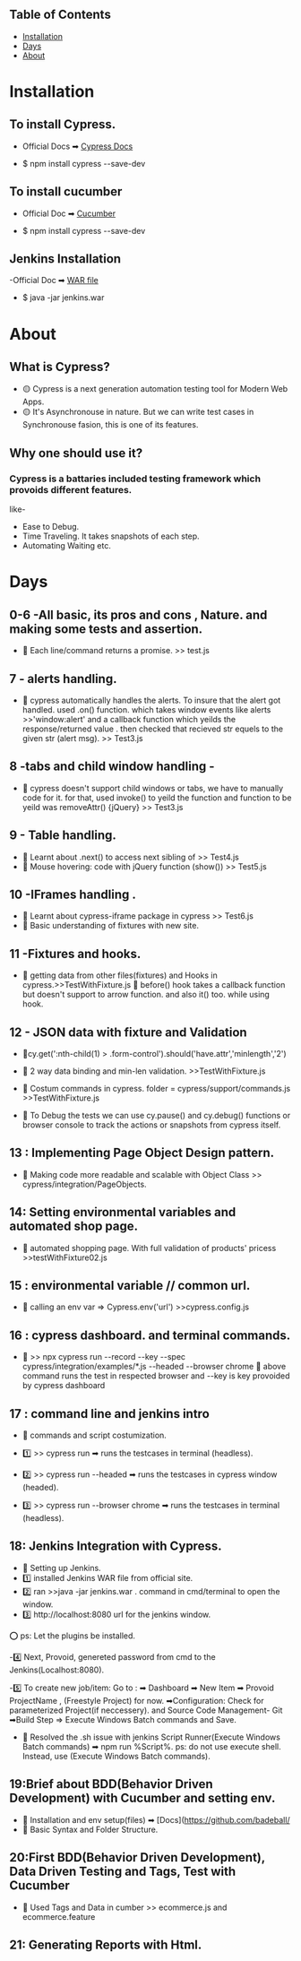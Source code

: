 
## Table of Contents

- [Installation](#installation)
- [Days](#days)
- [About](#about)



# Installation

## To install Cypress.
- Official Docs ➡ [Cypress Docs](https://docs.cypress.io/guides/getting-started/installing-cypress)

- $ npm install cypress --save-dev

## To install cucumber
- Official Doc ➡ [Cucumber](https://github.com/badeball/cypress-cucumber-preprocessor/blob/master/docs/quick-start.md)

- $ npm install cypress --save-dev

## Jenkins Installation
-Official Doc ➡ [WAR file](https://github.com/badeball/cypress-cucumber-preprocessor/blob/master/docs/quick-start.md)

-  $ java -jar jenkins.war





# About

## What is Cypress?

- 🟡 Cypress is a next generation automation testing tool for Modern Web Apps.
- 🟡 It's Asynchronouse in nature. But we can write
test cases in Synchronouse fasion, this is one of its features.

## Why one should use it?
### Cypress is a battaries included testing framework which provoids different features.
like-
- Ease to Debug.
- Time Traveling. It takes snapshots of each step.
- Automating Waiting
etc.





# Days 

## 0-6 -All basic, its pros and cons , Nature. and making some tests and assertion.

- 🔰 Each line/command returns a promise. >> test.js


## 7 - alerts handling.

- 🔰 cypress automatically handles the alerts. To insure that the alert got handled. used .on() function. which takes window events like alerts >>'window:alert' and a callback function which yeilds the response/returned value . then checked that recieved str equels to the given str (alert msg). >> Test3.js

## 8 -tabs and child window handling -

- 🔰 cypress doesn't support child windows or tabs, we have to manually code for it. for that, used invoke() to yeild the function and function to be yeild was removeAttr() {jQuery} >> Test3.js

##  9 - Table handling.

- 🔰 Learnt about .next() to access next sibling of <td> >> Test4.js
- 🔰 Mouse hovering: code with jQuery function (show()) >> Test5.js

##  10 -IFrames handling .

- 🔰 Learnt about cypress-iframe package in cypress >> Test6.js
- 🔰 Basic understanding of fixtures with new site.

##  11 -Fixtures and hooks.

- 🔰 getting data from other files(fixtures) and Hooks in cypress.>>TestWithFixture.js
🔸 before() hook takes a callback function but doesn't support to arrow function. and also it() too. while using hook.

##  12 - JSON data with fixture and Validation

- 🔰cy.get(':nth-child(1) > .form-control').should('have.attr','minlength','2')

- 🔰 2 way data binding and min-len validation. >>TestWithFixture.js

- 🔰 Costum commands in cypress. folder = cypress/support/commands.js >>TestWithFixture.js

- 🔰 To Debug the tests we can use cy.pause() and cy.debug() functions or browser console to track the actions or snapshots from cypress itself.

##  13 : Implementing Page Object Design pattern.

- 🔰 Making code more readable and scalable with Object Class >> cypress/integration/PageObjects.

##  14: Setting environmental variables and automated shop page.

- 🔰 automated shopping page. With full validation of products' pricess >>testWithFixture02.js

##  15 : environmental variable // common url.

- 🔰 calling an env var => Cypress.env('url') >>cypress.config.js

##  16 : cypress dashboard. and terminal commands.

- 🔰 >> npx cypress run --record --key<key provoided by cypress dashboard> --spec cypress/integration/examples/\*.js --headed --browser chrome
🔰 above command runs the test in respected browser and --key is key provoided by cypress dashboard

##  17 : command line and jenkins intro

- 🔰 commands and script costumization.

- 1️⃣ >> cypress run ➡ runs the testcases in terminal (headless).

- 2️⃣ >> cypress run --headed ➡ runs the testcases in cypress window (headed).

- 3️⃣ >> cypress run --browser chrome ➡ runs the testcases in terminal (headless).

## 18: Jenkins Integration with Cypress.

- 🔰 Setting up Jenkins. 
- 1️⃣ installed Jenkins WAR file from official site.
- 2️⃣ ran >>java -jar jenkins.war . command in cmd/terminal to open the  window.
- 3️⃣  http://localhost:8080 url for the jenkins window.

⭕ ps: Let the plugins be installed.

-4️⃣ Next, Provoid, genereted password from cmd to the Jenkins(Localhost:8080).

-5️⃣ To create new job/item: Go to :
➡ Dashboard
➡ New Item ➡ Provoid ProjectName , (Freestyle Project) for now.
➡Configuration: Check for parameterized Project(if neccessery).
and Source Code Management- Git
➡Build Step => Execute Windows Batch commands
and Save.

- 🔰 Resolved the .sh issue with jenkins Script Runner(Execute Windows Batch commands) ➡ npm run %Script%.
ps: do not use execute shell. Instead, use (Execute Windows Batch commands).

##  19:Brief about BDD(Behavior Driven Development) with Cucumber and setting env.
- 🔰 Installation and env setup(files) ➡ [Docs](https://github.com/badeball/
- 🔰 Basic Syntax and Folder Structure.

##  20:First BDD(Behavior Driven Development), Data Driven Testing and Tags, Test with Cucumber
- 🔰 Used Tags and Data in cumber >> ecommerce.js and ecommerce.feature

##  21: Generating Reports with Html.

<!-- - 🔰 Used Tags and Data in cumber >> ecommerce.js and ecommerce.feature -->


